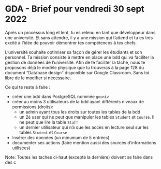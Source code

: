 # GDA - Brief pour vendredi 30 sept 2022

Après un processus long et lent, tu es retenu en tant que développeur dans une université. Et sans attendre, il y a une mission qui t’attend et tu es très excité à l’idée de pouvoir démontrer tes compétences à tes chefs. 

L’université souhaite optimiser sa façon de gérer les étudiants et son personnel. Ta mission consiste à mettre en place une bdd qui va faciliter la gestion de données de l’université. Afin de te faciliter la tâche, nous te proposons déjà le modèle physique que tu trouveras à la page 128 du document “Database design” disponible sur Google Classroom. Sans toi libre de le modifier si nécessaire.

Ce qui te reste à faire :

- créer une bdd dans PostgreSQL nommée `gouniv`
- créer au moins 3 utilisateurs de la bdd ayant différents niveaux de permissions (droits):
    - un admin ayant tous les droits sur toutes les tables de la bdd
    - un 2è user qui ne peut que manipuler les tables `Student` et `Course`. Il ne peut que lire la table `Staff`
    - un dernier utilisateur qui n’a que les accès en lecture seul sur les tables `Student` et `Course`
- Insérer des données (un minumum de 5 entrées)
- documenter ses actions (faire mention aussi des sources d'informations utilisées)

Note: Toutes les taches ci-haut (excepté la dernière) doivent se faire dans des c
